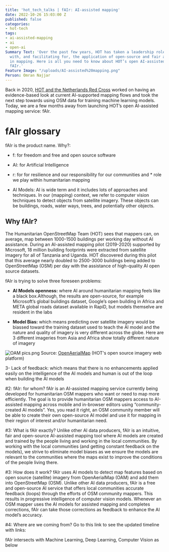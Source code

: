 ```yaml
---
title: 'hot_tech_talks | fAIr: AI-assisted mapping'
date: 2022-10-26 15:03:00 Z
published: false
categories:
- hot-tech
tags:
- ai-assisted-mapping
- ai
- open-ai
Summary Text: 'Over the past few years, HOT has taken a leadership role in experimenting
  with, and facilitating for, the application of open-source and fair artificial intelligence
  in mapping. Here is all you need to know about HOT’s open AI-assisted mapping service:
  fAIr.'
Feature Image: "/uploads/AI-assisted%20mapping.png"
Person: Omran Najjar
---
```


Back in 2020, [HOT and the Netherlands Red Cross](https://www.hotosm.org/projects/reseach-on-mapping-with-machine-learning/) worked on having an evidence-based look at current AI-supported mapping flows and took the next step towards using OSM data for training machine learning models. Today, we are a few months away from launching HOT’s open AI-assisted mapping service: fAIr.

# **fAIr glossary**

fAIr is the product name. Why?: 

* f: for freedom and free and open source software 
* AI: for Artificial Intelligence 
* r: for for resilience and our responsibility for our communities and * role we play within humanitarian mapping 

* AI Models: AI is wide term and it includes lots of approaches and techniques. In our (mapping) context, we refer to computer vision techniques to detect objects from satellite imagery. These objects can be buildings, roads, water ways, trees, and potentially other objects.

## Why fAIr? 
The Humanitarian OpenStreetMap Team (HOT) sees that mappers can, on average, map between 1000-1500 buildings per working day without AI assistance. During an AI-assisted mapping pilot (2019-2020) supported by Microsoft, 18 million building footprints were extracted from satellite imagery for all of Tanzania and Uganda. HOT discovered during this pilot that this average nearly doubled to 2500-3000 buildings being added to OpenStreetMap (OSM) per day with the assistance of high-quality AI open source datasets. 

fAIr is trying to solve three foreseen problems:

* **AI Models openness:** where AI around humanitarian mapping feels like a black box.Although, the results are open-source, for example Microsoft’s global buildings dataset, Google’s open building in Africa and META global roads dataset available in RapiD, but models themselve are resident in the labs

* **Model Bias:** which means predicting over satellite imagery would be biassed toward the training dataset used to teach the AI model and the nature and quality of imagery is very different across the globe.
Here are 3 different imageries from Asia and Africa show totally different nature of imagery

![OAM pics.png](/uploads/OAM%20pics.png)
Source: [OpenAerialMap](https://openaerialmap.org/) (HOT's open source imagery web platform)

3- Lack of feedback: which means that there is no enhancements applied easily on the intelligence of the AI models and human is out of the loop when building the AI models


#2: fAIr: for whom?
fAIr is an AI-assisted mapping service currently being developed for humanitarian OSM mappers who want or need to map more efficiently. The goal is to provide humanitarian OSM mappers access to AI-assisted mapping across mobile and in-browser editors using “community-created AI models”. Yes, you read it right, an OSM community member will be able to create their own open-source AI model and use it for mapping in their region of interest and/or humanitarian need.

#3: What is fAIr exactly?
Unlike other AI data producers, fAIr is an intuitive, fair and open-source AI-assisted mapping tool where AI models are created and trained by the people living and working in the local communities. By working with the local communities (and getting constant feedback on the models), we strive to eliminate model biases as we ensure the models are relevant to the communities where the maps exist to improve the conditions of the people living there. 

#3: How does it work?
fAIr uses AI models to detect map features based on open source (satellite) imagery from OpenAerialMap (OAM) and add them into OpenStreetMap (OSM). Unlike other AI data producers, fAIr is a free and open-source AI service that offers local communities accurate feedback (loops) through the efforts of OSM community mappers. This  results in progressive intelligence of computer vision models. Whenever an OSM mapper uses the AI models for assisted mapping and completes corrections, fAIr can take those corrections as feedback to enhance the AI model’s accuracy. 

#4: Where are we coming from?
Go to this link to see the updated timeline with links: 


fAIr intersects with Machine Learning, Deep Learning, Computer Vision as below
